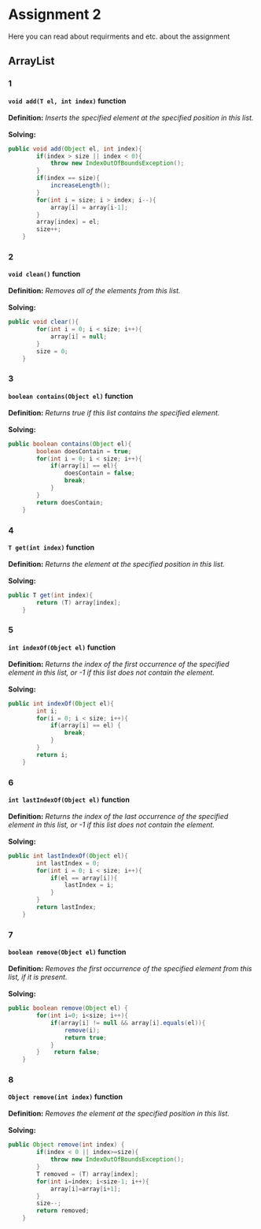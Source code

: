 # Assignment 2
Here you can read about requirments and etc. about the assignment
## ArrayList
### 1
**`void add(T el, int index)` function**
<br><br>
**Definition:** *Inserts the specified element at the specified position in this list.*
<br><br>
**Solving:**
```java
public void add(Object el, int index){
        if(index > size || index < 0){
            throw new IndexOutOfBoundsException();
        }
        if(index == size){
            increaseLength();
        }
        for(int i = size; i > index; i--){
            array[i] = array[i-1];
        }
        array[index] = el;
        size++;
    }

```
### 2
**`void clean()` function**
<br><br>
**Definition:** *Removes all of the elements from this list.*
<br><br>
**Solving:**
```java
public void clear(){
        for(int i = 0; i < size; i++){
            array[i] = null;
        }
        size = 0;
    }
```
### 3
**`boolean contains(Object el)` function**
<br><br>
**Definition:** *Returns true if this list contains the specified element.*
<br><br>
**Solving:**
```java
public boolean contains(Object el){
        boolean doesContain = true;
        for(int i = 0; i < size; i++){
            if(array[i] == el){
                doesContain = false;
                break;
            }
        }
        return doesContain;
    }
```
### 4
**`T get(int index)` function**
<br><br>
**Definition:** *Returns the element at the specified position in this list.*
<br><br>
**Solving:**
```java
public T get(int index){
        return (T) array[index];
    }
```
### 5
**`int indexOf(Object el)` function**
<br><br>
**Definition:** *Returns the index of the first occurrence of the specified element in this list, or -1 if this list does not contain the element.*
<br><br>
**Solving:**
```java
public int indexOf(Object el){
        int i;
        for(i = 0; i < size; i++){
            if(array[i] == el) {
                break;
            }
        }
        return i;
    }
```
### 6
**`int lastIndexOf(Object el)` function**
<br><br>
**Definition:** *Returns the index of the last occurrence of the specified element in this list, or -1 if this list does not contain the element.*
<br><br>
**Solving:**
```java
public int lastIndexOf(Object el){
        int lastIndex = 0;
        for(int i = 0; i < size; i++){
            if(el == array[i]){
                lastIndex = i;
            }
        }
        return lastIndex;
    }
```
### 7
**`boolean remove(Object el)` function**
<br><br>
**Definition:** *Removes the first occurrence of the specified element from this list, if it is present.*
<br><br>
**Solving:**
```java
public boolean remove(Object el) {
        for(int i=0; i<size; i++){
            if(array[i] != null && array[i].equals(el)){
                remove(i);
                return true;
            }
        }    return false;
    }
```
### 8
**`Object remove(int index)` function**
<br><br>
**Definition:** *Removes the element at the specified position in this list.*
<br><br>
**Solving:**
```java
public Object remove(int index) {
        if(index < 0 || index>=size){
            throw new IndexOutOfBoundsException();
        }
        T removed = (T) array[index];
        for(int i=index; i<size-1; i++){
            array[i]=array[i+1];
        }
        size--;
        return removed;
    }
```


